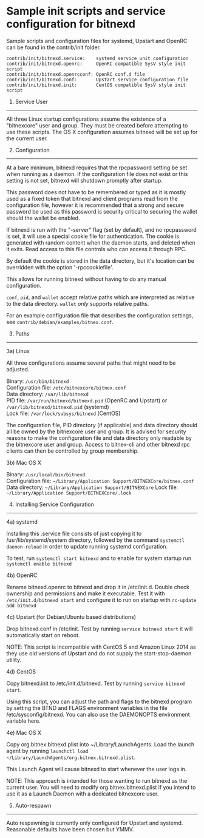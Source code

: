 Sample init scripts and service configuration for bitnexd
==========================================================

Sample scripts and configuration files for systemd, Upstart and OpenRC
can be found in the contrib/init folder.

    contrib/init/bitnexd.service:    systemd service unit configuration
    contrib/init/bitnexd.openrc:     OpenRC compatible SysV style init script
    contrib/init/bitnexd.openrcconf: OpenRC conf.d file
    contrib/init/bitnexd.conf:       Upstart service configuration file
    contrib/init/bitnexd.init:       CentOS compatible SysV style init script

1. Service User
---------------------------------

All three Linux startup configurations assume the existence of a "bitnexcore" user
and group.  They must be created before attempting to use these scripts.
The OS X configuration assumes bitnexd will be set up for the current user.

2. Configuration
---------------------------------

At a bare minimum, bitnexd requires that the rpcpassword setting be set
when running as a daemon.  If the configuration file does not exist or this
setting is not set, bitnexd will shutdown promptly after startup.

This password does not have to be remembered or typed as it is mostly used
as a fixed token that bitnexd and client programs read from the configuration
file, however it is recommended that a strong and secure password be used
as this password is security critical to securing the wallet should the
wallet be enabled.

If bitnexd is run with the "-server" flag (set by default), and no rpcpassword is set,
it will use a special cookie file for authentication. The cookie is generated with random
content when the daemon starts, and deleted when it exits. Read access to this file
controls who can access it through RPC.

By default the cookie is stored in the data directory, but it's location can be overridden
with the option '-rpccookiefile'.

This allows for running bitnexd without having to do any manual configuration.

`conf`, `pid`, and `wallet` accept relative paths which are interpreted as
relative to the data directory. `wallet` *only* supports relative paths.

For an example configuration file that describes the configuration settings,
see `contrib/debian/examples/bitnex.conf`.

3. Paths
---------------------------------

3a) Linux

All three configurations assume several paths that might need to be adjusted.

Binary:              `/usr/bin/bitnexd`  
Configuration file:  `/etc/bitnexcore/bitnex.conf`  
Data directory:      `/var/lib/bitnexd`  
PID file:            `/var/run/bitnexd/bitnexd.pid` (OpenRC and Upstart) or `/var/lib/bitnexd/bitnexd.pid` (systemd)  
Lock file:           `/var/lock/subsys/bitnexd` (CentOS)  

The configuration file, PID directory (if applicable) and data directory
should all be owned by the bitnexcore user and group.  It is advised for security
reasons to make the configuration file and data directory only readable by the
bitnexcore user and group.  Access to bitnex-cli and other bitnexd rpc clients
can then be controlled by group membership.

3b) Mac OS X

Binary:              `/usr/local/bin/bitnexd`  
Configuration file:  `~/Library/Application Support/BITNEXCore/bitnex.conf`  
Data directory:      `~/Library/Application Support/BITNEXCore`
Lock file:           `~/Library/Application Support/BITNEXCore/.lock`

4. Installing Service Configuration
-----------------------------------

4a) systemd

Installing this .service file consists of just copying it to
/usr/lib/systemd/system directory, followed by the command
`systemctl daemon-reload` in order to update running systemd configuration.

To test, run `systemctl start bitnexd` and to enable for system startup run
`systemctl enable bitnexd`

4b) OpenRC

Rename bitnexd.openrc to bitnexd and drop it in /etc/init.d.  Double
check ownership and permissions and make it executable.  Test it with
`/etc/init.d/bitnexd start` and configure it to run on startup with
`rc-update add bitnexd`

4c) Upstart (for Debian/Ubuntu based distributions)

Drop bitnexd.conf in /etc/init.  Test by running `service bitnexd start`
it will automatically start on reboot.

NOTE: This script is incompatible with CentOS 5 and Amazon Linux 2014 as they
use old versions of Upstart and do not supply the start-stop-daemon utility.

4d) CentOS

Copy bitnexd.init to /etc/init.d/bitnexd. Test by running `service bitnexd start`.

Using this script, you can adjust the path and flags to the bitnexd program by
setting the BTND and FLAGS environment variables in the file
/etc/sysconfig/bitnexd. You can also use the DAEMONOPTS environment variable here.

4e) Mac OS X

Copy org.bitnex.bitnexd.plist into ~/Library/LaunchAgents. Load the launch agent by
running `launchctl load ~/Library/LaunchAgents/org.bitnex.bitnexd.plist`.

This Launch Agent will cause bitnexd to start whenever the user logs in.

NOTE: This approach is intended for those wanting to run bitnexd as the current user.
You will need to modify org.bitnex.bitnexd.plist if you intend to use it as a
Launch Daemon with a dedicated bitnexcore user.

5. Auto-respawn
-----------------------------------

Auto respawning is currently only configured for Upstart and systemd.
Reasonable defaults have been chosen but YMMV.
